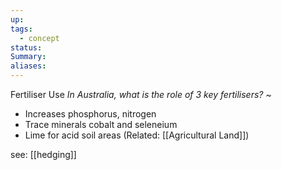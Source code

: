 ```yaml
---
up: 
tags:
  - concept
status: 
Summary:
aliases:
---
```

Fertiliser Use
*In Australia, what is the role of 3 key fertilisers?*
~
- Increases phosphorus, nitrogen
- Trace minerals cobalt and seleneium
- Lime for acid soil areas 
(Related: [[Agricultural Land]])

see: [[hedging]]
